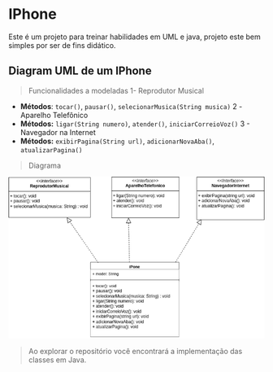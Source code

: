 
# IPhone

Este é um projeto para treinar habilidades em UML e java, projeto este bem simples por ser de fins didático.

## Diagram UML de um IPhone
> Funcionalidades a modeladas
1- Reprodutor Musical
* **Métodos**: `tocar()`, `pausar()`, `selecionarMusica(String musica)`
  2 -Aparelho Telefônico
* **Métodos:** `ligar(String numero)`, `atender()`, `iniciarCorreioVoz()`
  3 - Navegador na Internet
* **Métodos:** `exibirPagina(String url)`, `adicionarNovaAba()`, `atualizarPagina()`

> Diagrama
> 
<img src="./Iphone.png" alt="Diagrama UML" width="600">

> Ao explorar o repositório você encontrará a implementação das classes em Java.
